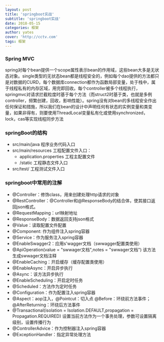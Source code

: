```yaml
---
layout: post
title: 'springboot实战'
subtitle: 'springboot实战'
date: 2018-05-15
categories: 框架
author: yates
cover: 'http://cctv.com'
tags: 框架
---
```


 
### **Spring MVC**
spring对每个bean提供一个scope属性表示bean的作用域，这些bean大多是无状态对象。single类型的无状态bean都是线程安全的，例如每个dao提供的方法都只是对数据的CURD，每个数据库connection都作为函数局部变量，处于栈中，属于线程私有的内存区域，用完即回收。每个controller被多个线程执行，springmvc对请求拦截粒度时基于每个方法（而struct2时基于类，也就是多例controller，频繁创建，回收，影响性能）。spring没有对bean的多线程安全作出任何保证和措施，所以我们在bean的设计中声明任何有状态的实例变量和类变量，如果非得有，则要使用ThreadLocal变量私有化或使用synchronized，lock，cas等实现线程同步方法

### springBoot的结构

- src/main/java 程序业务代码入口
- src/main/resources 工程配置文件入口：
	- application.properties 工程主配置文件
	- /static 工程静态文件入口
- src/test/  工程测试文件入口


### springboot中常用的注解
- @Controller：修饰class，用来创建处理http请求的对象
- @RestController：@Controller和@ResponseBody的结合体，使其接口返回json格式。
- @RequestMapping：url映射地址
- @ResponseBody：数据返回支持json格式
- @Value：读取配置文件配置
- @Component: 作为组件注入spring容器
- @Service：作为服务注入spring容器
- @EnableSwagger2：应用s'wagger文档（swwagger配置类使用）
- @ApiOperation(value = "swwager文档",notes = "swwager文档") 该方法生成swwager文档注释
- @EnableCaching：开启缓存（缓存配置类使用）
- @EnableAsync：开启异步执行
- @Async：该方法异步执行
- @EnableScheduling：开启定时任务
- @Scheduled：方法作为定时任务
- @Configuration：作为配置注入spring容器
- @Aspect：aop注入，@Pointcut：切入点 @Before：环绕前方法事件；@AfterReturning：环绕后方法事件
- @Transactional(isolation = Isolation.DEFAULT,propagation = Propagation.REQUIRED) 设置当前方法作为一个事务处理，参数可设置隔离级别，设置传播行为
- @ControllerAdvice：作为控制器注入spring容器
- @ExceptionHandler：指定异常处理方法
